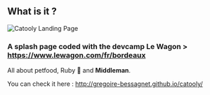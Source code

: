 ## What is it ? 

![Catooly Landing Page](http://i.imgur.com/rSs1NzY.png)

### A splash page coded with the devcamp Le Wagon > https://www.lewagon.com/fr/bordeaux

All about petfood, Ruby :gem: and **Middleman**.

You can check it here : http://gregoire-bessagnet.github.io/catooly/
